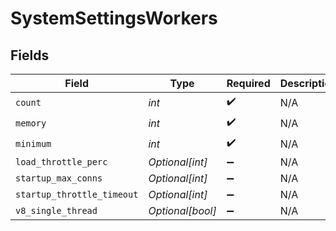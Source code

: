 # SystemSettingsWorkers


## Fields

| Field                      | Type                       | Required                   | Description                |
| -------------------------- | -------------------------- | -------------------------- | -------------------------- |
| `count`                    | *int*                      | :heavy_check_mark:         | N/A                        |
| `memory`                   | *int*                      | :heavy_check_mark:         | N/A                        |
| `minimum`                  | *int*                      | :heavy_check_mark:         | N/A                        |
| `load_throttle_perc`       | *Optional[int]*            | :heavy_minus_sign:         | N/A                        |
| `startup_max_conns`        | *Optional[int]*            | :heavy_minus_sign:         | N/A                        |
| `startup_throttle_timeout` | *Optional[int]*            | :heavy_minus_sign:         | N/A                        |
| `v8_single_thread`         | *Optional[bool]*           | :heavy_minus_sign:         | N/A                        |